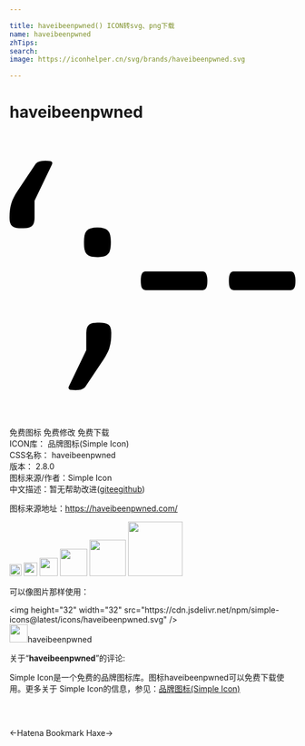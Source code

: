 ```yaml
---

title: haveibeenpwned() ICON转svg、png下载
name: haveibeenpwned
zhTips: 
search: 
image: https://iconhelper.cn/svg/brands/haveibeenpwned.svg

---
```


# haveibeenpwned  <small style="font-size: 60%;font-weight: 100"></small>

<div id="svg" class="svg-wrap">
<svg role="img" viewBox="0 0 24 24" xmlns="http://www.w3.org/2000/svg"><title>haveibeenpwned icon</title><path d="M3.03 2.37a2.09 2.09 0 0 0-.333.02.905.905 0 0 0-.244.067.527.527 0 0 0-.166.088.5.5 0 0 0-.133.144L.652 4.943a4.084 4.084 0 0 0-.308.532 2.184 2.184 0 0 0-.2.496c-.051.17-.089.351-.11.543A5.53 5.53 0 0 0 0 7.143c0 .199.022.356.066.474a.48.48 0 0 0 .188.266.745.745 0 0 0 .32.123c.133.023.288.031.465.031v.002c.184 0 .342-.01.475-.033a.857.857 0 0 0 .332-.123.56.56 0 0 0 .187-.266c.044-.118.067-.275.067-.474V5.729L3.547 2.71a.418.418 0 0 0 .045-.154.177.177 0 0 0-.067-.112.342.342 0 0 0-.177-.054 2.17 2.17 0 0 0-.319-.022zm4.347 5.61a2.03 2.03 0 0 0-.559.065.647.647 0 0 0-.343.205.813.813 0 0 0-.182.387 3.436 3.436 0 0 0-.043.6c0 .228.014.422.043.58a.883.883 0 0 0 .182.386.75.75 0 0 0 .343.205c.144.036.33.053.559.053a2.2 2.2 0 0 0 .547-.053.75.75 0 0 0 .344-.205.75.75 0 0 0 .183-.387c.036-.157.053-.35.053-.58a2.77 2.77 0 0 0-.053-.6.702.702 0 0 0-.183-.386.647.647 0 0 0-.344-.205 1.937 1.937 0 0 0-.547-.065zm4.05 3.69a.337.337 0 0 0-.308.172c-.068.114-.103.316-.103.605 0 .29.035.496.103.617.069.115.172.17.309.17h4.779c.13 0 .228-.055.297-.17.068-.114.101-.32.101-.617 0-.145-.01-.268-.033-.367a.637.637 0 0 0-.08-.24.25.25 0 0 0-.127-.137.335.335 0 0 0-.158-.033zm7.395 0a.337.337 0 0 0-.308.172c-.069.114-.104.316-.104.605 0 .29.035.496.104.617.068.115.171.17.308.17H23.6c.13 0 .228-.055.296-.17.07-.114.104-.32.104-.617 0-.145-.012-.268-.035-.367a.637.637 0 0 0-.08-.24.247.247 0 0 0-.125-.137.343.343 0 0 0-.16-.033zm-11.32 4.29c-.184 0-.342.012-.475.034a.857.857 0 0 0-.332.123.56.56 0 0 0-.187.266 1.383 1.383 0 0 0-.067.474v1.414L4.994 21.29a.418.418 0 0 0-.045.154c.007.044.03.082.067.112.036.03.096.046.177.054.089.013.195.022.32.022.133 0 .242-.006.33-.022a.905.905 0 0 0 .245-.066.527.527 0 0 0 .166-.088.5.5 0 0 0 .133-.144l1.504-2.254a4.12 4.12 0 0 0 .308-.532c.089-.162.153-.326.197-.496.052-.17.09-.351.112-.543.022-.191.033-.4.033-.629a1.38 1.38 0 0 0-.066-.474.477.477 0 0 0-.188-.266.745.745 0 0 0-.32-.123 2.795 2.795 0 0 0-.465-.031z"/></svg>
</div>
<detail full-name='haveibeenpwned'></detail>

<div class="detail-page">
<p>
<span><span class="badge-success badge">免费图标</span> <span class="badge-success badge">免费修改</span>  <span class="badge-success badge">免费下载</span> </span>
<br/>
<span>
ICON库：
<span class="badge-secondary badge">品牌图标(Simple Icon)</span> 
</span>
<br/>
<span>
CSS名称：
<span class="badge-secondary badge">haveibeenpwned</span> 
</span>

<br/>
<span>
版本：
<span class="badge-secondary badge">2.8.0</span> 
</span>
<br/>
<span>图标来源/作者：<span class="badge-light badge">Simple Icon</span></span> 
<br/>
<span class="zh-detail">中文描述：暂无<span class="help-link"><span>帮助改进</span>(<a href="https://gitee.com/liuwave/icon-helper/edit/master/json/brands/haveibeenpwned.json" target="_blank" rel="noopener noreferrer">gitee</a><a href="https://github.com/liuwave/icon-helper/edit/master/json/brands/haveibeenpwned.json" target="_blank" rel="noopener noreferrer">github</a></span>)</span><br/>
</p>
</div><div class="description description alert alert-light"><p>图标来源地址：<a href="https://haveibeenpwned.com/" target="_blank" rel="noopener noreferrer">https://haveibeenpwned.com/</a></p></div>
<div class="alert alert-dark">
<img height="21" width="21" src="https://cdn.jsdelivr.net/npm/simple-icons@latest/icons/haveibeenpwned.svg" />
<img height="24" width="24" src="https://cdn.jsdelivr.net/npm/simple-icons@latest/icons/haveibeenpwned.svg" />
<img height="32" width="32" src="https://cdn.jsdelivr.net/npm/simple-icons@latest/icons/haveibeenpwned.svg" />
<img height="48" width="48" src="https://cdn.jsdelivr.net/npm/simple-icons@latest/icons/haveibeenpwned.svg" />
<img height="64" width="64" src="https://cdn.jsdelivr.net/npm/simple-icons@latest/icons/haveibeenpwned.svg" />
<img height="96" width="96" src="https://cdn.jsdelivr.net/npm/simple-icons@latest/icons/haveibeenpwned.svg" />

</div>
<div>
  <p>可以像图片那样使用：    
  </p>
  <div class="alert alert-primary" style="font-size: 14px">
    &lt;img height="32" width="32" src="https://cdn.jsdelivr.net/npm/simple-icons@latest/icons/haveibeenpwned.svg" /&gt;
    <copy-btn content='<img height="32" width="32" src="https://cdn.jsdelivr.net/npm/simple-icons@latest/icons/haveibeenpwned.svg" />'></copy-btn>
  </div>
  <div class="alert alert-secondary">
    <img height="32" width="32" src="https://cdn.jsdelivr.net/npm/simple-icons@latest/icons/haveibeenpwned.svg" />haveibeenpwned
    <copy-btn content="haveibeenpwned" btn-title="复制图标名称"></copy-btn>
  </div>
</div>
<div class="icon-detail__container">
<p>关于“<b>haveibeenpwned</b>”的评论:</p>
</div>
<Vssue title="关于“haveibeenpwned”的评论" />
<div><p>Simple Icon是一个免费的品牌图标库。图标haveibeenpwned可以免费下载使用。更多关于  Simple Icon的信息，参见：<a target="_blank" href="https://iconhelper.cn/brands.html">品牌图标(Simple Icon)</a>
</p></div>


<div style="padding:2rem 0 " class="page-nav"><p class="inner"><span class="prev">←<router-link to="/icon/hatena-bookmark.html">Hatena Bookmark</router-link></span> <span class="next"><router-link to="/icon/haxe.html">Haxe</router-link>→</span></p></div>

